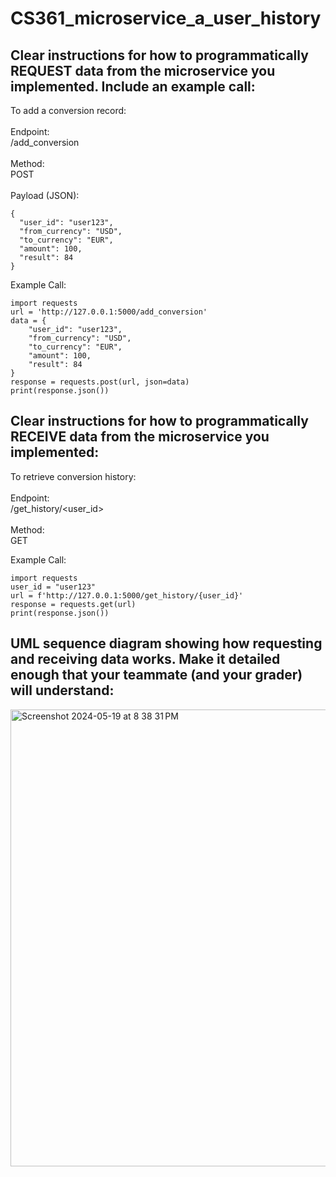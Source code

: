 # CS361_microservice_a_user_history

## Clear instructions for how to programmatically REQUEST data from the microservice you implemented. Include an example call:

To add a conversion record: <br>  
Endpoint: <br>
/add_conversion <br>
<br>
Method: <br>
POST <br>
<br>
Payload (JSON):
```
{
  "user_id": "user123",
  "from_currency": "USD",
  "to_currency": "EUR",
  "amount": 100,
  "result": 84
}
```
Example Call:
```
import requests
url = 'http://127.0.0.1:5000/add_conversion'
data = {
    "user_id": "user123",
    "from_currency": "USD",
    "to_currency": "EUR",
    "amount": 100,
    "result": 84
}
response = requests.post(url, json=data)
print(response.json())
```



## Clear instructions for how to programmatically RECEIVE data from the microservice you implemented:

To retrieve conversion history: <br>
<br>
Endpoint: <br>
/get_history/<user_id> <br>
<br>
Method: <br>
GET <br>

Example Call:
```
import requests
user_id = "user123"
url = f'http://127.0.0.1:5000/get_history/{user_id}'
response = requests.get(url)
print(response.json())
```



## UML sequence diagram showing how requesting and receiving data works. Make it detailed enough that your teammate (and your grader) will understand:

<img width="731" alt="Screenshot 2024-05-19 at 8 38 31 PM" src="https://github.com/JLH13/CS361_microservice_a_user_history/assets/108007953/0152a28d-a389-4ee2-9eb9-8568a8934705">
